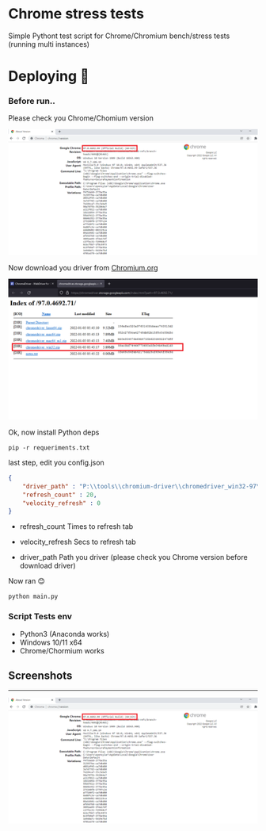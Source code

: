 # Chrome stress tests
Simple Pythont test script for Chrome/Chromium bench/stress tests (running  multi instances)



# Deploying :rocket:


### Before run..

Please check you Chrome/Chomium version

![Screenshot version](https://github.com/oPensyLar/chrome-tests/raw/master/images/chrome-version.png)


Now download you driver from [Chromium.org](https://chromedriver.chromium.org/downloads)

![Screenshot download](https://github.com/oPensyLar/chrome-tests/raw/master/images/download-chrome-driver.png)


Ok, now install Python deps

```
pip -r requeriments.txt
```


last step, edit you config.json
```json
{
	"driver_path" : "P:\\tools\\chromium-driver\\chromedriver_win32-97\\chromedriver.exe",
	"refresh_count" : 20,
	"velocity_refresh" : 0
}
```

* refresh_count
Times to refresh tab

* velocity_refresh
Secs to refresh tab

* driver_path
Path you driver (please check you Chrome version before download driver)


Now ran :blush:

```
python main.py
```



### Script Tests env

*  Python3 (Anaconda works)
*  Windows 10/11 x64
*  Chrome/Chormium works



## Screenshots
---

![Screenshot index](https://github.com/oPensyLar/chrome-tests/raw/master/images/chrome-version.png)
